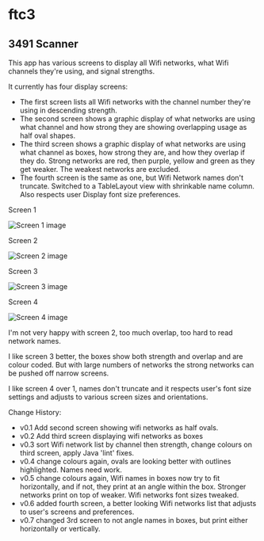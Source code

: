 # ftc3
## 3491 Scanner
This app has various screens to display all Wifi networks, what Wifi channels they're using, and signal strengths.

It currently has four display screens:
- The first screen lists all Wifi networks with the channel number they're using in descending strength.
- The second screen shows a graphic display of what networks are using what channel and how strong they are showing overlapping usage as half oval shapes.
- The third screen shows a graphic display of what networks are using what channel as boxes, how strong they are, and how they overlap if they do. Strong networks are red, then purple, yellow and green as they get weaker. The weakest networks are excluded.
- The fourth screen is the same as one, but Wifi Network names don't truncate. Switched to a TableLayout view with shrinkable name column. Also respects user Display font size preferences.

Screen 1

![Screen 1 image](doc/device-2015-06-25-073218.png "Screen 1 - Wifi networks channel and strength")

Screen 2

![Screen 2 image](doc/device-2015-06-25-083334.png "Screen 2 - Wifi networks as half ovals")

Screen 3

![Screen 3 image](doc/device-2015-07-03-132826.png "Screen 3 - Wifi networks as boxes")

Screen 4

![Screen 4 image](doc/device-2015-07-01-104243.png "Screen 4 - Wifi networks channel and strength")

I'm not very happy with screen 2, too much overlap, too hard to read network names.

I like screen 3 better, the boxes show both strength and overlap and are colour coded.
But with large numbers of networks the strong networks can be pushed off narrow screens.

I like screen 4 over 1, names don't truncate and it respects user's font size settings and adjusts to various screen sizes and orientations.

Change History:
- v0.1 Add second screen showing wifi networks as half ovals.
- v0.2 Add third screen displaying wifi networks as boxes
- v0.3 sort Wifi network list by channel then strength, change colours on third screen, apply Java 'lint' fixes.
- v0.4 change colours again, ovals are looking better with outlines highlighted. Names need work.
- v0.5 change colours again, Wifi names in boxes now try to fit horizontally, and if not, they print at an angle within the box. Stronger networks print on top of weaker. Wifi networks font sizes tweaked.
- v0.6 added fourth screen, a better looking Wifi networks list that adjusts to user's screens and preferences.
- v0.7 changed 3rd screen to not angle names in boxes, but print either horizontally or vertically.
